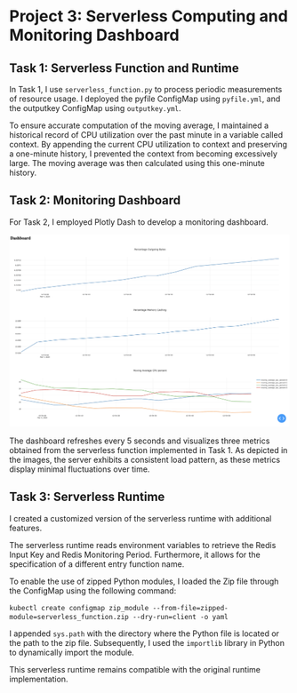 # Project 3: Serverless Computing and Monitoring Dashboard

## Task 1: Serverless Function and Runtime

In Task 1, I use `serverless_function.py` to process periodic measurements of resource usage. I deployed the pyfile ConfigMap using `pyfile.yml`, and the outputkey ConfigMap using `outputkey.yml`.

To ensure accurate computation of the moving average, I maintained a historical record of CPU utilization over the past minute in a variable called context. By appending the current CPU utilization to context and preserving a one-minute history, I prevented the context from becoming excessively large. The moving average was then calculated using this one-minute history.

## Task 2: Monitoring Dashboard

For Task 2, I employed Plotly Dash to develop a monitoring dashboard.

![dashboard](dashboard.png)

The dashboard refreshes every 5 seconds and visualizes three metrics obtained from the serverless function implemented in Task 1. As depicted in the images, the server exhibits a consistent load pattern, as these metrics display minimal fluctuations over time.

## Task 3: Serverless Runtime

I created a customized version of the serverless runtime with additional features.

The serverless runtime reads environment variables to retrieve the Redis Input Key and Redis Monitoring Period. Furthermore, it allows for the specification of a different entry function name.

To enable the use of zipped Python modules, I loaded the Zip file through the ConfigMap using the following command:
```
kubectl create configmap zip_module --from-file=zipped-module=serverless_function.zip --dry-run=client -o yaml
```

I appended `sys.path` with the directory where the Python file is located or the path to the zip file. Subsequently, I used the `importlib` library in Python to dynamically import the module. 

This serverless runtime remains compatible with the original runtime implementation.
